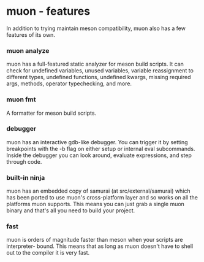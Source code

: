 <!--
SPDX-FileCopyrightText: Stone Tickle <lattis@mochiro.moe>
SPDX-License-Identifier: GPL-3.0-only
-->

# muon - features

In addition to trying maintain meson compatibility, muon also has a few features
of its own.

### muon analyze

muon has a full-featured static analyzer for meson build scripts.  It can check
for undefined variables, unused variables, variable reassignment to different
types, undefined functions, undefined kwargs, missing required args, methods,
operator typechecking, and more.

### muon fmt

A formatter for meson build scripts.

### debugger

muon has an interactive gdb-like debugger.  You can trigger it by setting
breakpoints with the -b flag on either setup or internal eval subcommands.
Inside the debugger you can look around, evaluate expressions, and step through
code.

### built-in ninja

muon has an embedded copy of samurai (at src/external/samurai) which has been
ported to use muon's cross-platform layer and so works on all the platforms muon
supports.  This means you can just grab a single muon binary and that's all you
need to build your project.

### fast

muon is orders of magnitude faster than meson when your scripts are interpreter-
bound. This means that as long as muon doesn't have to shell out to the compiler
it is very fast.
